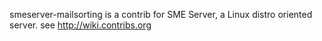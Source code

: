 smeserver-mailsorting is a contrib for SME Server, a Linux distro oriented server. see http://wiki.contribs.org
